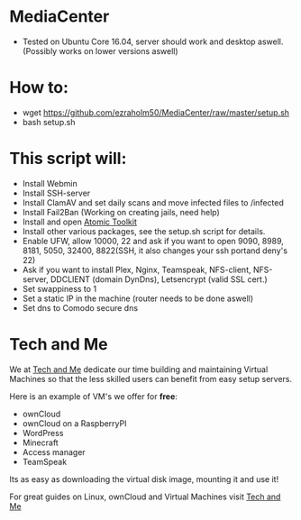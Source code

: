 # MediaCenter

* Tested on Ubuntu Core 16.04, server should work and desktop aswell. (Possibly works on lower versions aswell)

# How to:

* wget https://github.com/ezraholm50/MediaCenter/raw/master/setup.sh
* bash setup.sh

# This script will:
* Install Webmin
* Install SSH-server
* Install ClamAV and set daily scans and move infected files to /infected
* Install Fail2Ban (Working on creating jails, need help)
* Install and open [Atomic Toolkit](https://github.com/htpcBeginner/AtoMiC-ToolKit)
* Install other various packages, see the setup.sh script for details.
* Enable UFW, allow 10000, 22 and ask if you want to open 9090, 8989, 8181, 5050, 32400, 8822(SSH, it also changes your ssh portand deny's 22)
* Ask if you want to install Plex, Nginx, Teamspeak, NFS-client, NFS-server, DDCLIENT (domain DynDns), Letsencrypt (valid SSL cert.) 
* Set swappiness to 1
* Set a static IP in the machine (router needs to be done aswell)
* Set dns to Comodo secure dns

# Tech and Me

We at [Tech and Me](https://www.techandme.se) dedicate our time building and maintaining Virtual Machines so that the less skilled users can benefit from easy setup servers.

Here is an example of VM's we offer for **free**:

* ownCloud
* ownCloud on a RaspberryPI
* WordPress
* Minecraft
* Access manager
* TeamSpeak

Its as easy as downloading the virtual disk image, mounting it and use it!

For great guides on Linux, ownCloud and Virtual Machines visit [Tech and Me](https://www.techandme.se)
